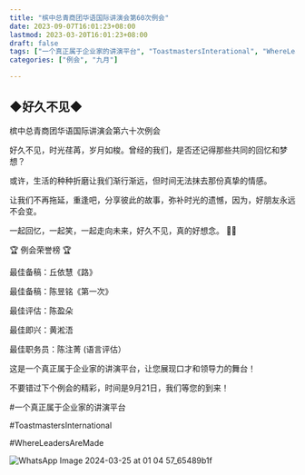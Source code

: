 ```yaml
---
title: "槟中总青商团华语国际讲演会第60次例会"
date: 2023-09-07T16:01:23+08:00
lastmod: 2023-03-20T16:01:23+08:00
draft: false
tags: ["一个真正属于企业家的讲演平台", "ToastmastersInterational", "WhereLeadersAreMade", "丘依慧", "陈昱铭", "陈盈朵", "黄淞浯"，"陈注菁"]
categories: ["例会", "九月"]

---
```

 
## ◆好久不见◆

槟中总青商团华语国际讲演会第六十次例会 

好久不见，时光荏苒，岁月如梭。曾经的我们，是否还记得那些共同的回忆和梦想？

或许，生活的种种折磨让我们渐行渐远，但时间无法抹去那份真挚的情感。

让我们不再拖延，重逢吧，分享彼此的故事，弥补时光的遗憾，因为，好朋友永远不会变。

一起回忆，一起笑，一起走向未来，好久不见，真的好想念。 🌟💫

🏆 例会荣誉榜 🏆

最佳备稿：丘依慧《路》

最佳备稿：陈昱铭《第一次》

最佳评估：陈盈朵

最佳即兴：黄淞浯

最佳职务员：陈注菁 (语言评估）

这是一个真正属于企业家的讲演平台，让您展现口才和领导力的舞台！

不要错过下个例会的精彩，时间是9月21日，我们等您的到来！

#一个真正属于企业家的讲演平台

#ToastmastersInternational

#WhereLeadersAreMade

![WhatsApp Image 2024-03-25 at 01 04 57_65489b1f](https://github.com/Weipin5013/tmc/assets/40177121/8579d082-fc2e-4030-b180-4306d76937df)
